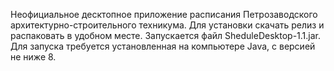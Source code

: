 Неофициальное десктопное приложение расписания Петрозаводского архитектурно-строительного техникума.
Для установки скачать релиз и распаковать в удобном месте.
Запускается файл SheduleDesktop-1.1.jar.
Для запуска требуется установленная на компьютере Java, с версией не ниже 8.
